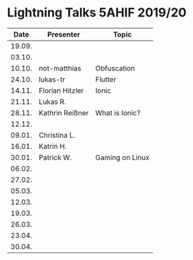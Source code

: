 # Lightning Talks 5AHIF 2019/20

|  Date  |    Presenter    |      Topic      |
| ------ | --------------- | --------------- |
| 19.09. |                 |                 |
| 03.10. |                 |                 |
| 10.10. | not-matthias    | Obfuscation     |
| 24.10. | lukas-tr        | Flutter         |
| 14.11. | Florian Hitzler | Ionic           |
| 21.11. | Lukas R.        |                 |
| 28.11. | Kathrin Reißner | What is Ionic? |
| 12.12. |                 |                 |
| 09.01. | Christina L.    |                 |
| 16.01. | Katrin H.       |                 |
| 30.01. | Patrick W.      | Gaming on Linux |
| 06.02. |                 |                 |
| 27.02. |                 |                 |
| 05.03. |                 |                 |
| 12.03. |                 |                 |
| 19.03. |                 |                 |
| 26.03. |                 |                 |
| 23.04. |                 |                 |
| 30.04. |                 |                 |
